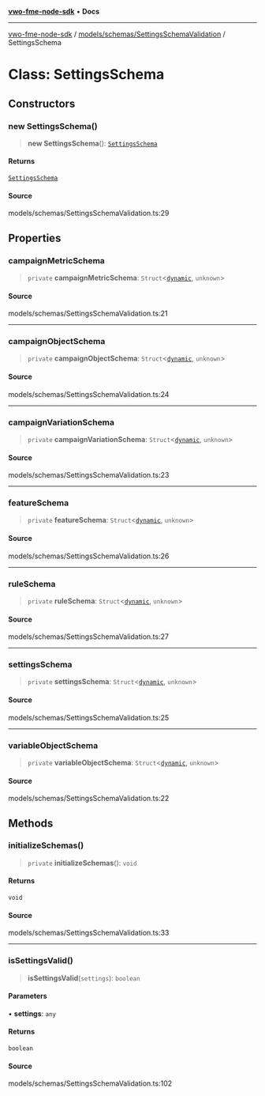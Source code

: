 [**vwo-fme-node-sdk**](../../../../README.md) • **Docs**

---

[vwo-fme-node-sdk](../../../../modules.md) / [models/schemas/SettingsSchemaValidation](../README.md) / SettingsSchema

# Class: SettingsSchema

## Constructors

### new SettingsSchema()

> **new SettingsSchema**(): [`SettingsSchema`](SettingsSchema.md)

#### Returns

[`SettingsSchema`](SettingsSchema.md)

#### Source

models/schemas/SettingsSchemaValidation.ts:29

## Properties

### campaignMetricSchema

> `private` **campaignMetricSchema**: `Struct`\<[`dynamic`](../../../../types/Common/type-aliases/dynamic.md), `unknown`\>

#### Source

models/schemas/SettingsSchemaValidation.ts:21

---

### campaignObjectSchema

> `private` **campaignObjectSchema**: `Struct`\<[`dynamic`](../../../../types/Common/type-aliases/dynamic.md), `unknown`\>

#### Source

models/schemas/SettingsSchemaValidation.ts:24

---

### campaignVariationSchema

> `private` **campaignVariationSchema**: `Struct`\<[`dynamic`](../../../../types/Common/type-aliases/dynamic.md), `unknown`\>

#### Source

models/schemas/SettingsSchemaValidation.ts:23

---

### featureSchema

> `private` **featureSchema**: `Struct`\<[`dynamic`](../../../../types/Common/type-aliases/dynamic.md), `unknown`\>

#### Source

models/schemas/SettingsSchemaValidation.ts:26

---

### ruleSchema

> `private` **ruleSchema**: `Struct`\<[`dynamic`](../../../../types/Common/type-aliases/dynamic.md), `unknown`\>

#### Source

models/schemas/SettingsSchemaValidation.ts:27

---

### settingsSchema

> `private` **settingsSchema**: `Struct`\<[`dynamic`](../../../../types/Common/type-aliases/dynamic.md), `unknown`\>

#### Source

models/schemas/SettingsSchemaValidation.ts:25

---

### variableObjectSchema

> `private` **variableObjectSchema**: `Struct`\<[`dynamic`](../../../../types/Common/type-aliases/dynamic.md), `unknown`\>

#### Source

models/schemas/SettingsSchemaValidation.ts:22

## Methods

### initializeSchemas()

> `private` **initializeSchemas**(): `void`

#### Returns

`void`

#### Source

models/schemas/SettingsSchemaValidation.ts:33

---

### isSettingsValid()

> **isSettingsValid**(`settings`): `boolean`

#### Parameters

• **settings**: `any`

#### Returns

`boolean`

#### Source

models/schemas/SettingsSchemaValidation.ts:102
